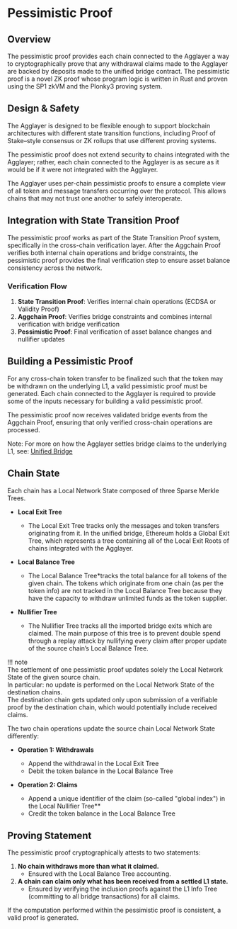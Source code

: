 # Pessimistic Proof

## Overview

The pessimistic proof provides each chain connected to the Agglayer a way to cryptographically prove that any withdrawal claims made to the Agglayer are backed by deposits made to the unified bridge contract. The pessimistic proof is a novel ZK proof whose program logic is written in Rust and proven using the SP1 zkVM and the Plonky3 proving system.


## Design & Safety

The Agglayer is designed to be flexible enough to support blockchain architectures with different state transition functions, including Proof of Stake–style consensus or ZK rollups that use different proving systems.

The pessimistic proof does not extend security to chains integrated with the Agglayer; rather, each chain connected to the Agglayer is as secure as it would be if it were not integrated with the Agglayer.

The Agglayer uses per-chain pessimistic proofs to ensure a complete view of all token and message transfers occurring over the protocol. This allows chains that may not trust one another to safely interoperate.

## Integration with State Transition Proof

The pessimistic proof works as part of the State Transition Proof system, specifically in the cross-chain verification layer. After the Aggchain Proof verifies both internal chain operations and bridge constraints, the pessimistic proof provides the final verification step to ensure asset balance consistency across the network.

### Verification Flow

1. **State Transition Proof**: Verifies internal chain operations (ECDSA or Validity Proof)
2. **Aggchain Proof**: Verifies bridge constraints and combines internal verification with bridge verification
3. **Pessimistic Proof**: Final verification of asset balance changes and nullifier updates


## Building a Pessimistic Proof

For any cross-chain token transfer to be finalized such that the token may be withdrawn on the underlying L1, a valid pessimistic proof must be generated. Each chain connected to the Agglayer is required to provide some of the inputs necessary for building a valid pessimistic proof.

The pessimistic proof now receives validated bridge events from the Aggchain Proof, ensuring that only verified cross-chain operations are processed.

Note: For more on how the Agglayer settles bridge claims to the underlying L1, see: [Unified Bridge](https://docs.agglayer.dev/agglayer/core-concepts/unified-bridge/)


## Chain State

Each chain has a Local Network State composed of three Sparse Merkle Trees.

* **Local Exit Tree** <br>
    * The Local Exit Tree tracks only the messages and token transfers originating from it. In the unified bridge, Ethereum holds a Global Exit Tree, which represents a tree containing all of the Local Exit Roots of chains integrated with the Agglayer.

* **Local Balance Tree** <br>
    * The Local Balance Tree*tracks the total balance for all tokens of the given chain. The tokens which originate from one chain (as per the token info) are not tracked in the Local Balance Tree because they have the capacity to withdraw unlimited funds as the token supplier.

* **Nullifier Tree** <br>
    * The Nullifier Tree tracks all the imported bridge exits which are claimed. The main purpose of this tree is to prevent double spend through a replay attack by nullifying every claim after proper update of the source chain’s Local Balance Tree.

!!! note  
    The settlement of one pessimistic proof updates solely the Local Network State of the given source chain.  
    In particular: no update is performed on the Local Network State of the destination chains.  
    The destination chain gets updated only upon submission of a verifiable proof by the destination chain, which would potentially include received claims.


The two chain operations update the source chain Local Network State differently:

* **Operation 1: Withdrawals**
    * Append the withdrawal in the Local Exit Tree
    * Debit the token balance in the Local Balance Tree

* **Operation 2: Claims** 
    * Append a unique identifier of the claim (so-called "global index") in the Local Nullifier Tree**
    * Credit the token balance in the Local Balance Tree



## Proving Statement 

The pessimistic proof cryptographically attests to two statements:

1. **No chain withdraws more than what it claimed.**
    * Ensured with the Local Balance Tree accounting.
2. **A chain can claim only what has been received from a settled L1 state.**
    * Ensured by verifying the inclusion proofs against the L1 Info Tree (committing to all bridge transactions) for all claims.

If the computation performed within the pessimistic proof is consistent, a valid proof is generated.

